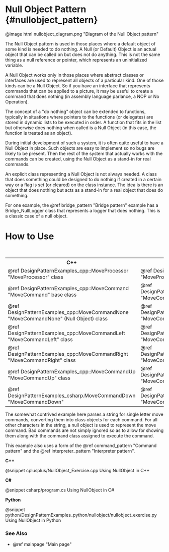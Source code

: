 # Null Object Pattern {#nullobject_pattern}

@image html nullobject_diagram.png "Diagram of the Null Object pattern"

The Null Object pattern is used in those places where a default object of
some kind is needed to do nothing.  A Null (or Default) Object is an actual
object that can be called on but does not do anything.  This is not the
same thing as a null reference or pointer, which represents an
uninitialized variable.

A Null Object works only in those places where abstract classes or
interfaces are used to represent all objects of a particular kind.  One of
those kinds can be a Null Object.  So if you have an interface that
represents commands that can be applied to a picture, it may be useful to
create a command that does nothing (in assembly language parlance, a NOP or
No Operation).

The concept of a "do nothing" object can be extended to functions,
typically in situations where pointers to the functions (or delegates) are
stored in dynamic lists to be executed in order.  A function that fits in
the list but otherwise does nothing when called is a Null Object (in this
case, the function is treated as an object).

During initial development of such a system, it is often quite useful to
have a Null Object in place.  Such objects are easy to implement so no bugs
are likely to be present.  Then the rest of the system that actually works
with the commands can be created, using the Null Object as a stand-in for
real commands.

An explicit class representing a Null Object is not always needed.  A class
that does something could be designed to do nothing if created in a certain
way or a flag is set (or cleared) on the class instance.  The idea is there
is an object that does nothing but acts as a stand-in for a real object
that does do something.

For one example, the @ref bridge_pattern "Bridge pattern" example has a
Bridge_NullLogger class that represents a logger that does nothing.  This is a
classic case of a null object.

# How to Use

<table>
<caption>Links to the Null Object classes</caption>
<tr>
  <th>C++
  <th>C#
  <th>Python
<tr>
  <td>@ref DesignPatternExamples_cpp::MoveProcessor "MoveProcessor" class
  <td>@ref DesignPatternExamples_csharp.MoveProcessor "MoveProcessor" class
  <td>@ref DesignPatternExamples_python.nullobject.null_object.MoveProcessor "MoveProcessor" class
<tr>
  <td>@ref DesignPatternExamples_cpp::MoveCommand "MoveCommand" base class
  <td>@ref DesignPatternExamples_csharp::MoveCommand "MoveCommand" base class
  <td>@ref DesignPatternExamples_python.nullobject.null_object.MoveCommand "MoveCommand" base class
<tr>
  <td>@ref DesignPatternExamples_cpp::MoveCommandNone "MoveCommandNone" (Null Object) class
  <td>@ref DesignPatternExamples_csharp.MoveCommandNone "MoveCommandNone" (Null Object) class
  <td>@ref DesignPatternExamples_python.nullobject.null_object.MoveCommandNone "MoveCommandNone" (Null Object) class
<tr>
  <td>@ref DesignPatternExamples_cpp::MoveCommandLeft "MoveCommandLeft" class
  <td>@ref DesignPatternExamples_csharp.MoveCommandLeft "MoveCommandLeft" class
  <td>@ref DesignPatternExamples_python.nullobject.null_object.MoveCommandLeft "MoveCommandLeft" class
<tr>
  <td>@ref DesignPatternExamples_cpp::MoveCommandRight "MoveCommandRight" class
  <td>@ref DesignPatternExamples_csharp.MoveCommandRight "MoveCommandRight" class
  <td>@ref DesignPatternExamples_python.nullobject.null_object.MoveCommandRight "MoveCommandRight" class
<tr>
  <td>@ref DesignPatternExamples_cpp::MoveCommandUp "MoveCommandUp" class
  <td>@ref DesignPatternExamples_csharp.MoveCommandUp "MoveCommandUp" class
  <td>@ref DesignPatternExamples_python.nullobject.null_object.MoveCommandUp "MoveCommandUp" class
<tr>
  <td>@ref DesignPatternExamples_csharp.MoveCommandDown "MoveCommandDown"
  <td>@ref DesignPatternExamples_csharp.MoveCommandDown "MoveCommandDown" class
  <td>@ref DesignPatternExamples_python.nullobject.null_object.MoveCommandDown "MoveCommandDown" class
</table>

The somewhat contrived example here parses a string for single letter move
commands, converting them into class objects for each command.  For all
other characters in the string, a null object is used to represent the move
command.  Bad commands are not simply ignored so as to allow for showing
them along with the command class assigned to execute the command.

This example also uses a form of the @ref command_pattern "Command pattern"
and the @ref interpreter_pattern "Interpreter pattern".

__C++__

@snippet cplusplus/NullObject_Exercise.cpp Using NullObject in C++

__C#__

@snippet csharp/program.cs Using NullObject in C#

__Python__

@snippet python/DesignPatternExamples_python/nullobject/nullobject_exercise.py Using NullObject in Python

### See Also
- @ref mainpage "Main page"
